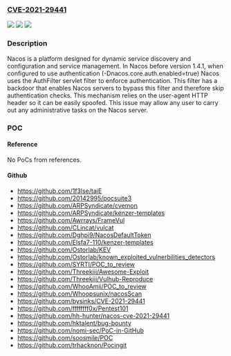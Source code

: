 ### [CVE-2021-29441](https://cve.mitre.org/cgi-bin/cvename.cgi?name=CVE-2021-29441)
![](https://img.shields.io/static/v1?label=Product&message=nacos&color=blue)
![](https://img.shields.io/static/v1?label=Version&message=n%2Fa&color=blue)
![](https://img.shields.io/static/v1?label=Vulnerability&message=CWE-290%20Authentication%20Bypass%20by%20Spoofing&color=brighgreen)

### Description

Nacos is a platform designed for dynamic service discovery and configuration and service management. In Nacos before version 1.4.1, when configured to use authentication (-Dnacos.core.auth.enabled=true) Nacos uses the AuthFilter servlet filter to enforce authentication. This filter has a backdoor that enables Nacos servers to bypass this filter and therefore skip authentication checks. This mechanism relies on the user-agent HTTP header so it can be easily spoofed. This issue may allow any user to carry out any administrative tasks on the Nacos server.

### POC

#### Reference
No PoCs from references.

#### Github
- https://github.com/1f3lse/taiE
- https://github.com/20142995/pocsuite3
- https://github.com/ARPSyndicate/cvemon
- https://github.com/ARPSyndicate/kenzer-templates
- https://github.com/Awrrays/FrameVul
- https://github.com/CLincat/vulcat
- https://github.com/Dghpi9/NacosDefaultToken
- https://github.com/Elsfa7-110/kenzer-templates
- https://github.com/Ostorlab/KEV
- https://github.com/Ostorlab/known_exploited_vulnerbilities_detectors
- https://github.com/SYRTI/POC_to_review
- https://github.com/Threekiii/Awesome-Exploit
- https://github.com/Threekiii/Vulhub-Reproduce
- https://github.com/WhooAmii/POC_to_review
- https://github.com/Whoopsunix/nacosScan
- https://github.com/bysinks/CVE-2021-29441
- https://github.com/ffffffff0x/Pentest101
- https://github.com/hh-hunter/nacos-cve-2021-29441
- https://github.com/hktalent/bug-bounty
- https://github.com/nomi-sec/PoC-in-GitHub
- https://github.com/soosmile/POC
- https://github.com/trhacknon/Pocingit

